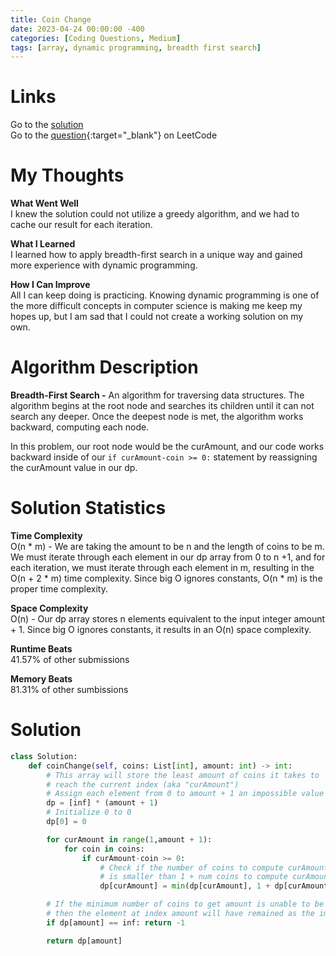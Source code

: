 ```yaml
---
title: Coin Change
date: 2023-04-24 00:00:00 -400
categories: [Coding Questions, Medium]
tags: [array, dynamic programming, breadth first search]
---
```


# Links  

Go to the [solution](#solution)  
Go to the [question](https://leetcode.com/problems/coin-change/){:target="_blank"} on LeetCode  

# My Thoughts  

**What Went Well**  
I knew the solution could not utilize a greedy algorithm, and we had to cache our result for each iteration.

**What I Learned**  
I learned how to apply breadth-first search in a unique way and gained more experience with dynamic programming.

**How I Can Improve**  
All I can keep doing is practicing. 
Knowing dynamic programming is one of the more difficult concepts in computer science is making me keep my hopes up, but I am sad that I could not create a working solution on my own.

# Algorithm Description

**Breadth-First Search -** An algorithm for traversing data structures. 
The algorithm begins at the root node and searches its children until it can not search any deeper. 
Once the deepest node is met, the algorithm works backward, computing each node. 

In this problem, our root node would be the curAmount, and our code works backward inside of our ``` if curAmount-coin >= 0: ``` statement by reassigning the curAmount value in our dp.

# Solution Statistics  

**Time Complexity**  
O(n * m) - We are taking the amount to be n and the length of coins to be m.
We must iterate through each element in our dp array from 0 to n +1, and for each iteration, we must iterate through each element in m, resulting in the O(n + 2 * m) time complexity. 
Since big O ignores constants, O(n * m) is the proper time complexity.

**Space Complexity**  
O(n) - Our dp array stores n elements equivalent to the input integer amount + 1. 
Since big O ignores constants, it results in an O(n) space complexity.

**Runtime Beats**  
41.57% of other submissions  

**Memory Beats**  
81.31% of other sumbissions  

# Solution  

```python
class Solution:
    def coinChange(self, coins: List[int], amount: int) -> int:
        # This array will store the least amount of coins it takes to 
        # reach the current index (aka "curAmount")
        # Assign each element from 0 to amount + 1 an impossible value (inf)
        dp = [inf] * (amount + 1)
        # Initialize 0 to 0
        dp[0] = 0

        for curAmount in range(1,amount + 1):
            for coin in coins:
                if curAmount-coin >= 0:
                    # Check if the number of coins to compute curAmount
                    # is smaller than 1 + num coins to compute curAmount - coin
                    dp[curAmount] = min(dp[curAmount], 1 + dp[curAmount - coin])

        # If the minimum number of coins to get amount is unable to be computed, 
        # then the element at index amount will have remained as the impossible value; return -1
        if dp[amount] == inf: return -1

        return dp[amount]
```
